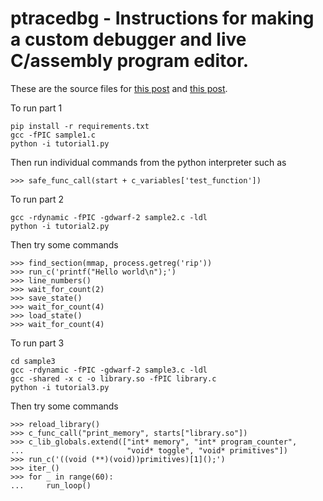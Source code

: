 # ptracedbg - Instructions for making a custom debugger and live C/assembly program editor.

These are the source files for [this post](https://blog.asrpo.com/making_a_low_level_debugger) and [this post](https://blog.asrpo.com/making_a_low_level_debugger_part_2).

To run part 1

    pip install -r requirements.txt
    gcc -fPIC sample1.c
    python -i tutorial1.py

Then run individual commands from the python interpreter such as

    >>> safe_func_call(start + c_variables['test_function'])

To run part 2

    gcc -rdynamic -fPIC -gdwarf-2 sample2.c -ldl
    python -i tutorial2.py

Then try some commands

    >>> find_section(mmap, process.getreg('rip'))
    >>> run_c('printf("Hello world\n");')
    >>> line_numbers()
    >>> wait_for_count(2)
    >>> save_state()
    >>> wait_for_count(4)
    >>> load_state()
    >>> wait_for_count(4)

To run part 3

    cd sample3
    gcc -rdynamic -fPIC -gdwarf-2 sample3.c -ldl
    gcc -shared -x c -o library.so -fPIC library.c
    python -i tutorial3.py

Then try some commands

    >>> reload_library()
    >>> c_func_call("print_memory", starts["library.so"])
    >>> c_lib_globals.extend(["int* memory", "int* program_counter",
    ...                       "void* toggle", "void* primitives"])
    >>> run_c('((void (**)(void))primitives)[1]();')
    >>> iter_()
    >>> for _ in range(60):
    ...     run_loop()
